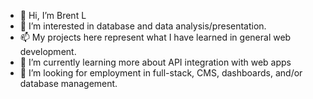 - 👋 Hi, I’m Brent L
- 👀 I’m interested in database and data analysis/presentation.
- 📫 My projects here represent what I have learned in general web development.
- 🌱 I’m currently learning more about API integration with web apps
- 💞️ I’m looking for employment in full-stack, CMS, dashboards, and/or database management.

<!---
blivesay/blivesay is a ✨ special ✨ repository because its `README.md` (this file) appears on your GitHub profile.
You can click the Preview link to take a look at your changes.
--->

